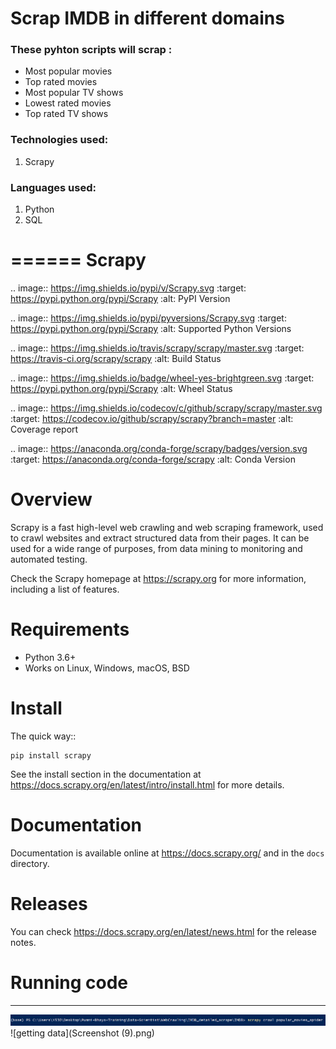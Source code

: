 # Scrap IMDB in different domains
### These pyhton scripts will scrap :
- Most popular movies
- Top rated movies
- Most popular TV shows
- Lowest rated movies
- Top rated TV shows

### Technologies used:
1. Scrapy

### Languages used:
1. Python
2. SQL

======
Scrapy
======

.. image:: https://img.shields.io/pypi/v/Scrapy.svg
   :target: https://pypi.python.org/pypi/Scrapy
   :alt: PyPI Version

.. image:: https://img.shields.io/pypi/pyversions/Scrapy.svg
   :target: https://pypi.python.org/pypi/Scrapy
   :alt: Supported Python Versions

.. image:: https://img.shields.io/travis/scrapy/scrapy/master.svg
   :target: https://travis-ci.org/scrapy/scrapy
   :alt: Build Status

.. image:: https://img.shields.io/badge/wheel-yes-brightgreen.svg
   :target: https://pypi.python.org/pypi/Scrapy
   :alt: Wheel Status

.. image:: https://img.shields.io/codecov/c/github/scrapy/scrapy/master.svg
   :target: https://codecov.io/github/scrapy/scrapy?branch=master
   :alt: Coverage report

.. image:: https://anaconda.org/conda-forge/scrapy/badges/version.svg
   :target: https://anaconda.org/conda-forge/scrapy
   :alt: Conda Version


Overview
========

Scrapy is a fast high-level web crawling and web scraping framework, used to
crawl websites and extract structured data from their pages. It can be used for
a wide range of purposes, from data mining to monitoring and automated testing.

Check the Scrapy homepage at https://scrapy.org for more information,
including a list of features.

Requirements
============

* Python 3.6+
* Works on Linux, Windows, macOS, BSD

Install
=======

The quick way::

    pip install scrapy

See the install section in the documentation at
https://docs.scrapy.org/en/latest/intro/install.html for more details.

Documentation
=============

Documentation is available online at https://docs.scrapy.org/ and in the ``docs``
directory.

Releases
========

You can check https://docs.scrapy.org/en/latest/news.html for the release notes.


# Running code
---
![scrapy crawl name_of_spider](image.png)
![getting data](Screenshot (9).png)
